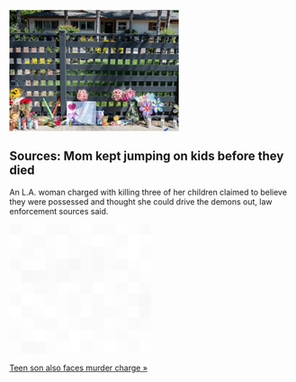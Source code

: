 
![Sources: Mom kept jumping on kids before they died](./20220514175902.png)
## Sources: Mom kept jumping on kids before they died

An L.A. woman charged with killing three of her children claimed to believe they were possessed and thought she could drive the demons out, law enforcement sources said.

![pic](../square_bg.png)

[Teen son also faces murder charge »](https://www.yahoo.com/news/lapd-overlooked-3-dead-children-155127149.html)
